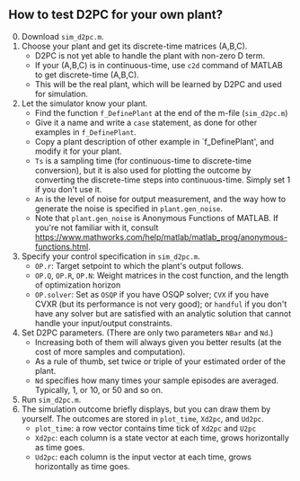 ## How to test D2PC for your own plant?

0. Download `sim_d2pc.m`.
1. Choose your plant and get its discrete-time matrices (A,B,C).
   - D2PC is not yet able to handle the plant with non-zero D term.
   - If your (A,B,C) is in continuous-time, use `c2d` command of MATLAB to get discrete-time (A,B,C). 
   - This will be the real plant, which will be learned by D2PC and used for simulation.
2. Let the simulator know your plant.
   - Find the function `f_DefinePlant` at the end of the m-file (`sim_d2pc.m`)
   - Give it a name and write a `case` statement, as done for other examples in `f_DefinePlant`.
   - Copy a plant description of other example in `f_DefinePlant', and modify it for your plant.
   - `Ts` is a sampling time (for continuous-time to discrete-time conversion), but it is also used for plotting the outcome by converting the discrete-time steps into continuous-time. Simply set 1 if you don't use it.
   - `An` is the level of noise for output measurement, and the way how to generate the noise is specified in `plant.gen_noise`.
   - Note that `plant.gen_noise` is Anonymous Functions of MATLAB. If you're not familiar with it, consult https://www.mathworks.com/help/matlab/matlab_prog/anonymous-functions.html.
3. Specify your control specification in `sim_d2pc.m`.
   - `OP.r`: Target setpoint to which the plant's output follows.
   - `OP.Q`, `OP.R`, `OP.N`: Weight matrices in the cost function, and the length of optimization horizon
   - `OP.solver`: Set as `OSQP` if you have OSQP solver; `CVX` if you have CVXR (but its performance is not very good); or `handful` if you don't have any solver but are satisfied with an analytic solution that cannot handle your input/output constraints.
4. Set D2PC parameters. (There are only two parameters `NBar` and `Nd`.)
   - Increasing both of them will always given you better results (at the cost of more samples and computation).
   - As a rule of thumb, set twice or triple of your estimated order of the plant.
   - `Nd` specifies how many times your sample episodes are averaged. Typically, 1, or 10, or 50 and so on.
5. Run `sim_d2pc.m`.
6. The simulation outcome briefly displays, but you can draw them by yourself. The outcomes are stored in `plot_time`, `Xd2pc`, and `Ud2pc`.
   - `plot_time`: a row vector contains time tick of `Xd2pc` and `U2pc`
   - `Xd2pc`: each column is a state vector at each time, grows horizontally as time goes.
   - `Ud2pc`: each column is the input vector at each time, grows horizontally as time goes.






